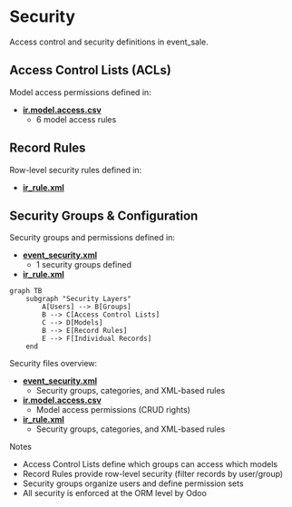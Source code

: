 # Security

Access control and security definitions in event_sale.

## Access Control Lists (ACLs)

Model access permissions defined in:
- **[ir.model.access.csv](../event_sale/security/ir.model.access.csv)**
  - 6 model access rules

## Record Rules

Row-level security rules defined in:
- **[ir_rule.xml](../event_sale/security/ir_rule.xml)**

## Security Groups & Configuration

Security groups and permissions defined in:
- **[event_security.xml](../event_sale/security/event_security.xml)**
  - 1 security groups defined
- **[ir_rule.xml](../event_sale/security/ir_rule.xml)**

```mermaid
graph TB
    subgraph "Security Layers"
        A[Users] --> B[Groups]
        B --> C[Access Control Lists]
        C --> D[Models]
        B --> E[Record Rules]
        E --> F[Individual Records]
    end
```

Security files overview:
- **[event_security.xml](../event_sale/security/event_security.xml)**
  - Security groups, categories, and XML-based rules
- **[ir.model.access.csv](../event_sale/security/ir.model.access.csv)**
  - Model access permissions (CRUD rights)
- **[ir_rule.xml](../event_sale/security/ir_rule.xml)**
  - Security groups, categories, and XML-based rules

Notes
- Access Control Lists define which groups can access which models
- Record Rules provide row-level security (filter records by user/group)
- Security groups organize users and define permission sets
- All security is enforced at the ORM level by Odoo
